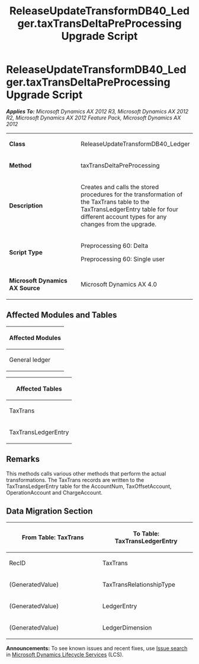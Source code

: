 ﻿---
title: ReleaseUpdateTransformDB40_Ledger.taxTransDeltaPreProcessing Upgrade Script
TOCTitle: ReleaseUpdateTransformDB40_Ledger.taxTransDeltaPreProcessing Upgrade Script
ms:assetid: a705f861-f777-58c9-fa7d-3f9fb6d1c798
ms:mtpsurl: https://msdn.microsoft.com/en-us/library/JJ736871(v=AX.60)
ms:contentKeyID: 49710302
ms.date: 05/18/2015
mtps_version: v=AX.60
---

# ReleaseUpdateTransformDB40\_Ledger.taxTransDeltaPreProcessing Upgrade Script 


_**Applies To:** Microsoft Dynamics AX 2012 R3, Microsoft Dynamics AX 2012 R2, Microsoft Dynamics AX 2012 Feature Pack, Microsoft Dynamics AX 2012_

<table>
<colgroup>
<col style="width: 50%" />
<col style="width: 50%" />
</colgroup>
<tbody>
<tr class="odd">
<td><p><strong>Class</strong></p></td>
<td><p>ReleaseUpdateTransformDB40_Ledger</p></td>
</tr>
<tr class="even">
<td><p><strong>Method</strong></p></td>
<td><p>taxTransDeltaPreProcessing</p></td>
</tr>
<tr class="odd">
<td><p><strong>Description</strong></p></td>
<td><p>Creates and calls the stored procedures for the transformation of the TaxTrans table to the TaxTransLedgerEntry table for four different account types for any changes from the upgrade.</p></td>
</tr>
<tr class="even">
<td><p><strong>Script Type</strong></p></td>
<td><p>Preprocessing 60: Delta</p>
<p>Preprocessing 60: Single user</p></td>
</tr>
<tr class="odd">
<td><p><strong>Microsoft Dynamics AX Source</strong></p></td>
<td><p>Microsoft Dynamics AX 4.0</p></td>
</tr>
</tbody>
</table>


## Affected Modules and Tables

<table>
<colgroup>
<col style="width: 100%" />
</colgroup>
<thead>
<tr class="header">
<th><p>Affected Modules</p></th>
</tr>
</thead>
<tbody>
<tr class="odd">
<td><p>General ledger</p></td>
</tr>
</tbody>
</table>


<table>
<colgroup>
<col style="width: 100%" />
</colgroup>
<thead>
<tr class="header">
<th><p>Affected Tables</p></th>
</tr>
</thead>
<tbody>
<tr class="odd">
<td><p>TaxTrans</p></td>
</tr>
<tr class="even">
<td><p>TaxTransLedgerEntry</p></td>
</tr>
</tbody>
</table>


## Remarks

This methods calls various other methods that perform the actual transformations. The TaxTrans records are written to the TaxTransLedgerEntry table for the AccountNum, TaxOffsetAccount, OperationAccount and ChargeAccount.

## Data Migration Section

<table>
<colgroup>
<col style="width: 50%" />
<col style="width: 50%" />
</colgroup>
<thead>
<tr class="header">
<th><p>From Table: TaxTrans</p></th>
<th><p>To Table: TaxTransLedgerEntry</p></th>
</tr>
</thead>
<tbody>
<tr class="odd">
<td><p>RecID</p></td>
<td><p>TaxTrans</p></td>
</tr>
<tr class="even">
<td><p>(GeneratedValue)</p></td>
<td><p>TaxTransRelationshipType</p></td>
</tr>
<tr class="odd">
<td><p>(GeneratedValue)</p></td>
<td><p>LedgerEntry</p></td>
</tr>
<tr class="even">
<td><p>(GeneratedValue)</p></td>
<td><p>LedgerDimension</p></td>
</tr>
</tbody>
</table>

  
**Announcements:** To see known issues and recent fixes, use [Issue search](http://go.microsoft.com/fwlink/?linkid=389258) in [Microsoft Dynamics Lifecycle Services](http://go.microsoft.com/fwlink/?linkid=306505) (LCS).

